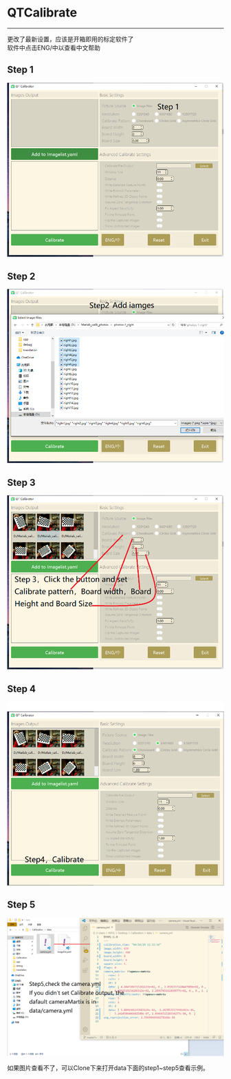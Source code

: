 # QTCalibrate

---
更改了最新设置，应该是开箱即用的标定软件了  
软件中点击ENG/中以查看中文帮助

## Step 1

![step1](https://github.com/parker-int64/QTCalibrate/raw/master/data/step1.png)

## Step 2

![step2](https://github.com/parker-int64/QTCalibrate/raw/master/data/step2.png)

## Step 3

![step3](https://raw.githubusercontent.com/parker-int64/QTCalibrate/master/data/step3.png)

## Step 4

![step4](https://raw.githubusercontent.com/parker-int64/QTCalibrate/master/data/Step4.png)

## Step 5

![step5](https://github.com/parker-int64/QTCalibrate/raw/master/data/step5.png)

如果图片查看不了，可以Clone下来打开data下面的step1~step5查看示例。

